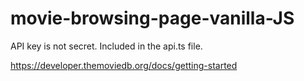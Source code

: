 # movie-browsing-page-vanilla-JS


API key is not secret. Included in the api.ts file.

https://developer.themoviedb.org/docs/getting-started